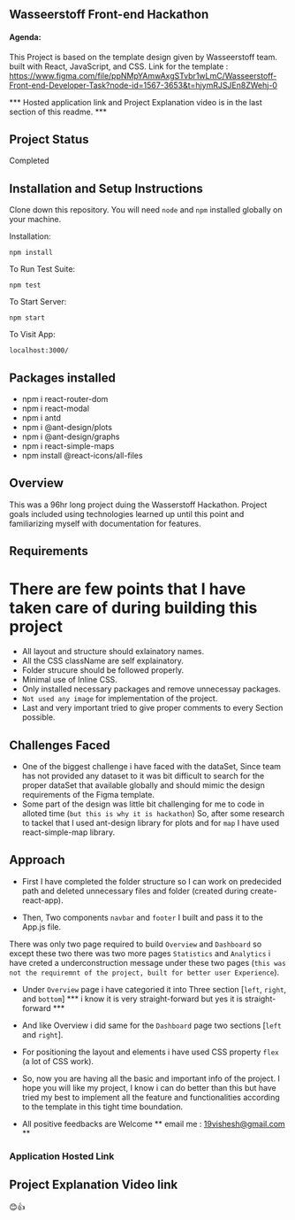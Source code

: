 ## Wasseerstoff Front-end Hackathon

#### Agenda:

This Project is based on the template design given by Wasseerstoff team. built with React, JavaScript, and CSS.
Link for the template : https://www.figma.com/file/ppNMpYAmwAxgSTvbr1wLmC/Wasseerstoff-Front-end-Developer-Task?node-id=1567-3653&t=hjymRJSJEn8ZWehj-0

*** Hosted application link and Project Explanation video is in the last section of this readme. ***

## Project Status
Completed 

## Installation and Setup Instructions

Clone down this repository. You will need `node` and `npm` installed globally on your machine.  

Installation:

`npm install`  

To Run Test Suite:  

`npm test`  

To Start Server:

`npm start`  

To Visit App:

`localhost:3000/`  


## Packages installed
- npm i react-router-dom
- npm i react-modal
- npm i antd
- npm i @ant-design/plots  
- npm i @ant-design/graphs
- npm i react-simple-maps
- npm install @react-icons/all-files


## Overview
  
This was a 96hr long project duing the Wasserstoff Hackathon. Project goals included using technologies learned up until this point and familiarizing myself with documentation for features. 

## Requirements

# There are few points that I have taken care of during building this project
- All layout and structure should exlainatory names.
- All the CSS className are self explainatory.
- Folder strucure should be followed properly.
- Minimal use of Inline CSS.
- Only installed necessary packages and remove unnecessay packages.
- `Not used any image` for implementation of the project.
- Last and very important tried to give proper comments to every Section possible.

## Challenges Faced

- One of the biggest challenge i have faced with the dataSet, Since team has not provided any dataset to it was bit difficult to search for the proper dataSet that available globally and should mimic the design requirements of the Figma template.
- Some part of the design was little bit challenging for me to code in alloted time (`but this is why it is hackathon`) So, after some research to tackel that I used ant-design library for plots and for `map` I have used react-simple-map library.


## Approach
- First I have completed the folder structure so I can work on predecided path and deleted unnecessary files and folder (created during create-react-app).

- Then, Two components `navbar` and `footer` I built and pass it to the App.js file. 

 There was only two page required to build `Overview` and `Dashboard` so except these two there was two more pages `Statistics` and `Analytics` i have creted a underconstruction message under these two pages (`this was not the requiremnt of the project, built for better user Experience`).

- Under `Overview` page i have categoried it into Three section [`left`, `right`, and `bottom`] *** i know it is very straight-forward but yes it is straight-forward ***

- And like Overview i did same for the `Dashboard` page two sections [`left` and `right`].

- For positioning the layout and elements i have used CSS property `flex` (a lot of CSS work).

- So, now you are having all the basic and important info of the project. I hope you will like my project, I know i can do better than this but have tried my best to implement all the feature and functionalities according to the template in this tight time boundation.
- All positive feedbacks are Welcome ** email me : 19vishesh@gmail.com **



### Application Hosted Link



## Project Explanation Video link



😊👍

